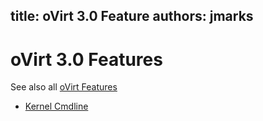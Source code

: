 
title: oVirt 3.0 Feature
authors: jmarks
---

# oVirt 3.0 Features

See also all [oVirt Features](/develop/release-management/features/)

* [Kernel Cmdline](/develop/release-management/features/virt/kernel-cmdline/)
